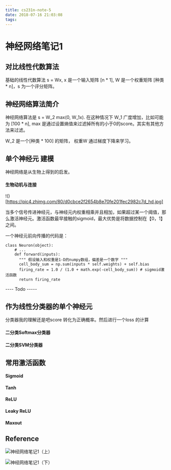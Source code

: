 ```yaml
---
title: cs231n-note-5
date: 2018-07-16 21:03:08
tags:
---
```


# 神经网络笔记1

## 对比线性代数算法

基础的线性代数算法 s = Wx, x 是一个输入矩阵 [n * 1], W 是一个权重矩阵 [种类 * n]，s 为一个评分矩阵。

## 神经网络算法简介

神经网络算法是 s = W_2 max(0, W_1x). 在这种情况下 W_1 广度增加，比如可能为 [100 * n], max 是通过设置熵值来过滤掉所有的小于0的score。其实有其他方法来过滤。

W_2 是一个[种类 * 100] 的矩阵， 权重W 通过梯度下降来学习。

## 单个神经元	建模

神经网络是从生物上得到的启发。 

#### 生物动机与连接

!()[https://pic4.zhimg.com/80/d0cbce2f2654b8e70fe201fec2982c7d_hd.jpg]

当多个信号传进神经元，与神经元内权重相乘并且相加，如果超过某一个阈值，那么激活神经元。激活函数最早接触的sigmoid，最大优势是将数据控制在【0，1】之间。

一个神经元前向传播的代码是：

```
class Neuron(object):
	# ... 
	def forward(inputs):
	  """ 假设输入和权重是1-D的numpy数组，偏差是一个数字 """
	  cell_body_sum = np.sum(inputs * self.weights) + self.bias
	  firing_rate = 1.0 / (1.0 + math.exp(-cell_body_sum)) # sigmoid激活函数
	  return firing_rate
```

---- Todo ----- 

## 作为线性分类器的单个神经元

分类器我的理解还是吧score 转化为正确概率。然后进行一个loss 的计算

#### 二分类Softmax分类器


#### 二分类SVM分类器

## 常用激活函数

#### Sigmoid

#### Tanh

#### ReLU

#### Leaky ReLU

#### Maxout

## Reference

![神经网络笔记1（上）](https://zhuanlan.zhihu.com/p/21462488)

![神经网络笔记1（下）](https://zhuanlan.zhihu.com/p/21513367)